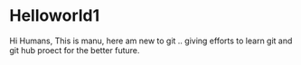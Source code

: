 # Helloworld1
Hi Humans,
This is manu, here am new to git .. giving efforts to learn git and git hub proect for the better future.
